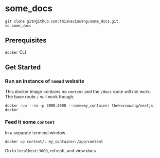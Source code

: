 # some_docs

```
git clone git@github.com:thiskevinwang/some_docs.git
cd some_docs
```

## Prerequisites

`docker` CLI

## Get Started

### Run an instance of `nomad` website

This docker image contains no `content` and the `/docs` route will not work. The base route `/` will work though.

```
docker run --rm -p 3000:3000 --name=my_container thekevinwang/nextjs-docker
```

### Feed it some `content`

In a separate terminal window

```
docker cp content/. my_container:/app/content
```

Go to `localhost:3000`, refresh, and view docs

